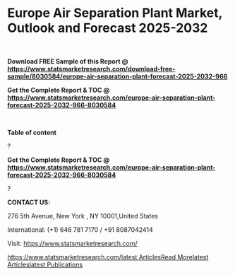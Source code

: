 <h1>Europe Air Separation Plant Market, Outlook and Forecast 2025-2032</h1><br/><p><strong>Download FREE Sample of this Report @ <a href="https://www.statsmarketresearch.com/download-free-sample/8030584/europe-air-separation-plant-forecast-2025-2032-966">https://www.statsmarketresearch.com/download-free-sample/8030584/europe-air-separation-plant-forecast-2025-2032-966</a></strong></p>
 
 
 
 <div><b>Get the Complete Report & TOC @ <a href="https://www.statsmarketresearch.com/europe-air-separation-plant-forecast-2025-2032-966-8030584">https://www.statsmarketresearch.com/europe-air-separation-plant-forecast-2025-2032-966-8030584</a></b></div>
 
 
 
 <p><br />
 
 <b>Table of content</b></p>
 
 
 
 <p>? </p>
 
 
 
 <div><b>Get the Complete Report & TOC @ <a href="https://www.statsmarketresearch.com/europe-air-separation-plant-forecast-2025-2032-966-8030584">https://www.statsmarketresearch.com/europe-air-separation-plant-forecast-2025-2032-966-8030584</a></b></div>
 
 
 
 <p>? </p>
 
 
 
 <p><b>CONTACT US:</b><br />
 
 276 5th Avenue, New York , NY 10001,United States<br />
 
 International: (+1) 646 781 7170 / +91 8087042414<br />
 
 Visit: <a href="https://www.statsmarketresearch.com/">https://www.statsmarketresearch.com/</a><br />
 
 <a href="https://gyeongbokgung.com">https://www.statsmarketresearch.com/</a><a href="https://hallyeomaritime.com">latest Articles</a><a href="https://jingwansa.com">Read More</a><a href="https://nguoiviet.jp/">latest Articles</a><a href="https://www.intelmarketresearch.com/">latest Publications</a></p>